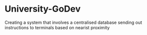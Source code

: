 University-GoDev
================

Creating a system that involves a centralised database sending out instructions to terminals based on nearist proximity
